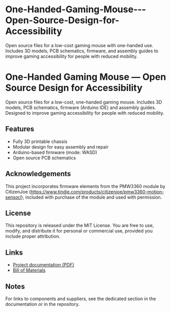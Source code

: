 # One-Handed-Gaming-Mouse---Open-Source-Design-for-Accessibility
Open source files for a low-cost gaming mouse with one-handed use. Includes 3D models, PCB schematics, firmware, and assembly guides to improve gaming accessibility for people with reduced mobility.

# One-Handed Gaming Mouse — Open Source Design for Accessibility

Open source files for a low-cost, one-handed gaming mouse. Includes 3D models, PCB schematics, firmware (Arduino IDE) and assembly guides. Designed to improve gaming accessibility for people with reduced mobility.

## Features
- Fully 3D printable chassis
- Modular design for easy assembly and repair
- Arduino-based firmware (mode: WASD)
- Open source PCB schematics

## Acknowledgements
This project incorporates firmware elements from the PMW3360 module by CitizenJoe (https://www.tindie.com/products/citizenjoe/pmw3360-motion-sensor/), included with purchase of the module and used with permission.

## License
This repository is released under the MIT License. You are free to use, modify, and distribute it for personal or commercial use, provided you include proper attribution.

## Links
- [Project documentation (PDF)](link)
- [Bill of Materials](link)

## Notes
For links to components and suppliers, see the dedicated section in the documentation or in the repository.
